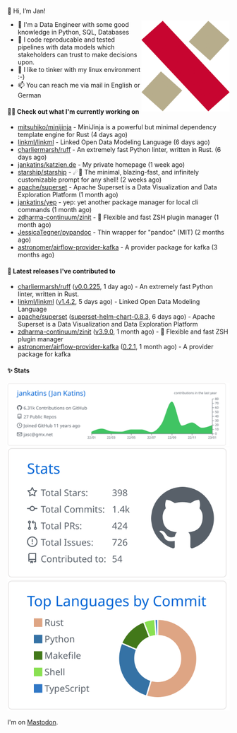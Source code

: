 👋 Hi, I’m Jan!

<img align="right" src="https://raw.githubusercontent.com/kreuzwerkerbot/kreuzwerkerbot/master/assets/xw.png" width="200">

- 🌱 I'm a Data Engineer with some good knowledge in Python, SQL, Databases
- 💪 I code reproducable and tested pipelines with data models which stakeholders can trust to make decisions upon.
- 💞️ I like to tinker with my linux environment :-)
- 📫 You can reach me via mail in English or German

#### 👩‍💻 Check out what I'm currently working on

- [mitsuhiko/minijinja](https://github.com/mitsuhiko/minijinja) - MiniJinja is a powerful but minimal dependency template engine for Rust (4 days ago)
- [linkml/linkml](https://github.com/linkml/linkml) - Linked Open Data Modeling Language (6 days ago)
- [charliermarsh/ruff](https://github.com/charliermarsh/ruff) - An extremely fast Python linter, written in Rust. (6 days ago)
- [jankatins/katzien.de](https://github.com/jankatins/katzien.de) - My private homepage (1 week ago)
- [starship/starship](https://github.com/starship/starship) - ☄🌌️  The minimal, blazing-fast, and infinitely customizable prompt for any shell! (2 weeks ago)
- [apache/superset](https://github.com/apache/superset) - Apache Superset is a Data Visualization and Data Exploration Platform (1 month ago)
- [jankatins/yep](https://github.com/jankatins/yep) - yep: yet another package manager for local cli commands (1 month ago)
- [zdharma-continuum/zinit](https://github.com/zdharma-continuum/zinit) - 🌻 Flexible and fast ZSH plugin manager (1 month ago)
- [JessicaTegner/pypandoc](https://github.com/JessicaTegner/pypandoc) - Thin wrapper for &#34;pandoc&#34; (MIT) (2 months ago)
- [astronomer/airflow-provider-kafka](https://github.com/astronomer/airflow-provider-kafka) - A provider package for kafka (3 months ago)

#### 🔭 Latest releases I've contributed to

- [charliermarsh/ruff](https://github.com/charliermarsh/ruff) ([v0.0.225](https://github.com/charliermarsh/ruff/releases/tag/v0.0.225), 1 day ago) - An extremely fast Python linter, written in Rust.
- [linkml/linkml](https://github.com/linkml/linkml) ([v1.4.2](https://github.com/linkml/linkml/releases/tag/v1.4.2), 5 days ago) - Linked Open Data Modeling Language
- [apache/superset](https://github.com/apache/superset) ([superset-helm-chart-0.8.3](https://github.com/apache/superset/releases/tag/superset-helm-chart-0.8.3), 6 days ago) - Apache Superset is a Data Visualization and Data Exploration Platform
- [zdharma-continuum/zinit](https://github.com/zdharma-continuum/zinit) ([v3.9.0](https://github.com/zdharma-continuum/zinit/releases/tag/v3.9.0), 1 month ago) - 🌻 Flexible and fast ZSH plugin manager
- [astronomer/airflow-provider-kafka](https://github.com/astronomer/airflow-provider-kafka) ([0.2.1](https://github.com/astronomer/airflow-provider-kafka/releases/tag/0.2.1), 1 month ago) - A provider package for kafka


#### ✨ Stats

  [![](https://raw.githubusercontent.com/jankatins/jankatins/master/profile-summary-card-output/github/0-profile-details.svg)](https://github.com/vn7n24fzkq/github-profile-summary-cards)
  [![](https://raw.githubusercontent.com/jankatins/jankatins/master/profile-summary-card-output/github/3-stats.svg)](https://github.com/vn7n24fzkq/github-profile-summary-cards)
  [![](https://raw.githubusercontent.com/jankatins/jankatins/master/profile-summary-card-output/github/2-most-commit-language.svg)](https://github.com/vn7n24fzkq/github-profile-summary-cards)

I'm on <a rel="me" href="https://fosstodon.org/@jankatins">Mastodon</a>.
